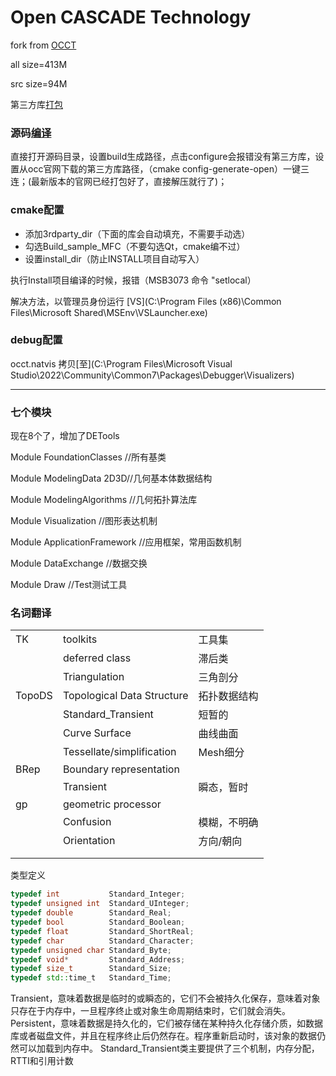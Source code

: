 Open CASCADE Technology
=======================

fork from [OCCT](https://github.com/search?q=occ&type=repositories)

all size=413M

src size=94M

第三方库[打包](https://github.com/Open-Cascade-SAS/OCCT/releases/download/V7_8_0/3rdparty-vc14-64.zip)



### 源码[编译](https://zhuanlan.zhihu.com/p/536502638)

直接打开源码目录，设置build生成路径，点击configure会报错没有第三方库，设置从occ官网下载的第三方库路径，（cmake config-generate-open）一键三连；(最新版本的官网已经打包好了，直接解压就行了)；

### cmake配置

- 添加3rdparty_dir（下面的库会自动填充，不需要手动选）
- 勾选Build_sample_MFC（不要勾选Qt，cmake编不过）
- 设置install_dir（防止INSTALL项目自动写入）

执行Install项目编译的时候，报错（MSB3073 命令 "setlocal）

解决方法，以管理员身份运行 [VS](C:\Program Files (x86)\Common Files\Microsoft Shared\MSEnv\VSLauncher.exe)



### debug配置

occt.natvis 拷贝[至](C:\Program Files\Microsoft Visual Studio\2022\Community\Common7\Packages\Debugger\Visualizers\)





---



 

### 七个模块 

现在8个了，增加了DETools

Module FoundationClasses //所有基类

Module ModelingData 2D3D//几何基本体数据结构

Module ModelingAlgorithms //几何拓扑算法库

Module Visualization //图形表达机制

Module ApplicationFramework //应用框架，常用函数机制

Module DataExchange //数据交换

Module Draw //Test测试工具



### 名词翻译

|        |                            |              |
| ------ | -------------------------- | ------------ |
| TK     | toolkits                   | 工具集       |
|        | deferred class             | 滞后类       |
|        | Triangulation              | 三角剖分     |
| TopoDS | Topological Data Structure | 拓扑数据结构 |
|        | Standard_Transient         | 短暂的       |
|        | Curve Surface              | 曲线曲面     |
|        | Tessellate/simplification  | Mesh细分     |
| BRep   | Boundary representation    |              |
|        | Transient                  | 瞬态，暂时   |
| gp     | geometric processor        |              |
|        | Confusion                  | 模糊，不明确 |
|        | Orientation                | 方向/朝向    |
|        |                            |              |
|        |                            |              |



类型定义

```cpp
typedef int           Standard_Integer;
typedef unsigned int  Standard_UInteger;
typedef double        Standard_Real;
typedef bool          Standard_Boolean;
typedef float         Standard_ShortReal;
typedef char          Standard_Character;
typedef unsigned char Standard_Byte;
typedef void*         Standard_Address;
typedef size_t        Standard_Size;
typedef std::time_t   Standard_Time;
```



Transient，意味着数据是临时的或瞬态的，它们不会被持久化保存，意味着对象只存在于内存中，一旦程序终止或对象生命周期结束时，它们就会消失。
Persistent，意味着数据是持久化的，它们被存储在某种持久化存储介质，如数据库或者磁盘文件，并且在程序终止后仍然存在。程序重新启动时，该对象的数据仍然可以加载到内存中。
Standard_Transient类主要提供了三个机制，内存分配，RTTI和引用计数
